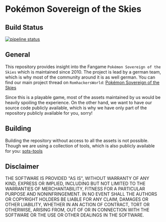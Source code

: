 # Pokémon Sovereign of the Skies
## Build Status
[![pipeline 
status](https://drone-ext.karathan.at/api/badges/SBird1337/source_of_the_sovereign/status.svg)](https://github.com/SBird1337/source_of_the_sovereign/commits/master)

## General
This repository provides insight into the Fangame `Pokémon Sovereign of the Skies` which is maintained since 2010. The project is lead by a 
german team, which is why most of the community around it is as well german. You can find our main project thread on `RomhackersWorld`: [Pokémon Sovereign of the Skies](https://board.romhackersworld.eu/board/206-pokemon-sovereign-of-the-skies/)

Since this is a playable game, most of the assets maintained by us would be heavily spoiling the experience. On the other hand, we want to have our source code publicly available, which is why we have only part of the repository publicly available for you, sorry!

## Building
Building the repository without access to all the assets is not possible. Though we are using a collection of tools, which is also publicly available for you: [sots-tools](https://github.com/ipatix/sots-tools)

## Disclaimer

THE SOFTWARE IS PROVIDED "AS IS", WITHOUT WARRANTY OF ANY KIND, EXPRESS OR IMPLIED, INCLUDING BUT NOT LIMITED TO THE WARRANTIES OF MERCHANTABILITY, FITNESS FOR A PARTICULAR PURPOSE AND NONINFRINGEMENT. IN NO EVENT SHALL THE AUTHORS OR COPYRIGHT HOLDERS BE LIABLE FOR ANY CLAIM, DAMAGES OR OTHER LIABILITY, WHETHER IN AN ACTION OF CONTRACT, TORT OR OTHERWISE, ARISING FROM, OUT OF OR IN CONNECTION WITH THE SOFTWARE OR THE USE OR OTHER DEALINGS IN THE SOFTWARE.
